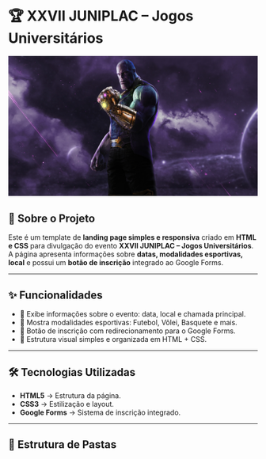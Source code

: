 # 🏆 XXVII JUNIPLAC – Jogos Universitários

![Banner do Evento](./img/thanosbackground.jpg)

## 📌 Sobre o Projeto
Este é um template de **landing page simples e responsiva** criado em **HTML e CSS** para divulgação do evento **XXVII JUNIPLAC – Jogos Universitários**.  
A página apresenta informações sobre **datas, modalidades esportivas, local** e possui um **botão de inscrição** integrado ao Google Forms.

---

## ✨ Funcionalidades
- 📅 Exibe informações sobre o evento: data, local e chamada principal.  
- 🏀 Mostra modalidades esportivas: Futebol, Vôlei, Basquete e mais.  
- 🚀 Botão de inscrição com redirecionamento para o Google Forms.  
- 🎨 Estrutura visual simples e organizada em HTML + CSS.  

---

## 🛠 Tecnologias Utilizadas
- **HTML5** → Estrutura da página.  
- **CSS3** → Estilização e layout.  
- **Google Forms** → Sistema de inscrição integrado.  

---

## 📂 Estrutura de Pastas
